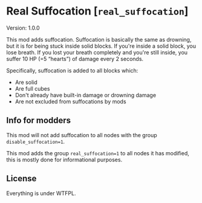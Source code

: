 # Real Suffocation [`real_suffocation`]
Version: 1.0.0

This mod adds suffocation. Suffocation is basically the same as drowning, but it
is for being stuck inside solid blocks. If you're inside a solid block, you lose
breath. If you lost your breath completely and you're still inside, you suffer
10 HP (=5 “hearts”) of damage every 2 seconds.

Specifically, suffocation is added to all blocks which:

* Are solid
* Are full cubes
* Don't already have built-in damage or drowning damage
* Are not excluded from suffocations by mods

## Info for modders
This mod will not add suffocation to all nodes with the group
`disable_suffocation=1`.

This mod adds the group `real_suffocation=1` to all nodes it has modified,
this is mostly done for informational purposes.

## License
Everything is under WTFPL.
